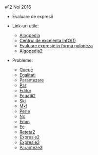 #12 Noi 2016
- Evaluare de expresii


- Link-uri utile:
    - [Alogpedia](http://algopedia.ro/wiki/index.php/Clasele_9-10_lec%C8%9Bia_13_-_10_dec_2014#Evaluarea_expresiilor_aritmetice)
    - [Centrul de excelenta InfO(1)](https://sites.google.com/site/centrulinfo1/materiale-video/algoritmi-video/evaluare-de-expresii)
    - [Evaluare expresie in forma poloneza](http://labs.cs.upt.ro/labs/pc/html/node51.html)
    - [Algopedia2](http://algopedia.ro/wiki/index.php/Clasa_VII/VIII_lec%C8%9Bia_13_-_16_dec_2014)


- Probleme:
    - [Queue](http://www.infoarena.ro/problema/queue)
    - [Egalitati](http://www.infoarena.ro/problema/egalitati)
    - [Parantezare](http://www.infoarena.ro/problema/parantezare)
    - [Par](http://www.infoarena.ro/problema/par)
    - [Editor](http://www.infoarena.ro/problema/editor)
    - [Ecuatii2](http://www.infoarena.ro/problema/ecuatii2)
    - [Ski](http://www.pbinfo.ro/?pagina=probleme&id=1048)
    - [Mxl](http://www.infoarena.ro/problema/mxl)
    - [Perle](http://www.infoarena.ro/problema/perle)
    - [Nc](http://www.infoarena.ro/problema/nc)
    - [Emm](http://www.infoarena.ro/problema/emm)
    - [Ec](http://www.infoarena.ro/problema/ec)
    - [Reteta2](http://www.infoarena.ro/problema/reteta2)
    - [Expresie2](http://www.infoarena.ro/problema/expresie2)
    - [Expresie3](http://www.infoarena.ro/problema/expresie3)
    - [Paranteze3](http://varena.ro/problema/paranteze3)

